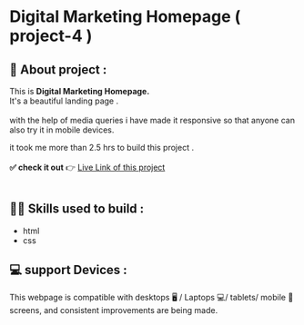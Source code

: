 # Digital Marketing Homepage ( project-4 )

## 📌 About  project :

This is **Digital Marketing Homepage.** <br/> It's a beautiful landing page . <br/> 
 <br/> 
with the help of media queries i have made it responsive so that anyone can also try it in mobile devices.<br/> 

it took me more than 2.5 hrs to build this project .<br />
<br>
**✅ check it out**  👉  [Live Link of this project](https://ashish-nagars-html-css-project-4.netlify.app/)
<br>
<br>

##  👨‍💻 Skills used to build :
- html
- css


## 💻 support Devices :
This webpage is compatible with desktops 🖥️ / Laptops 💻/ tablets/ mobile 📱screens, and consistent improvements are being made.
<br>
<br>
